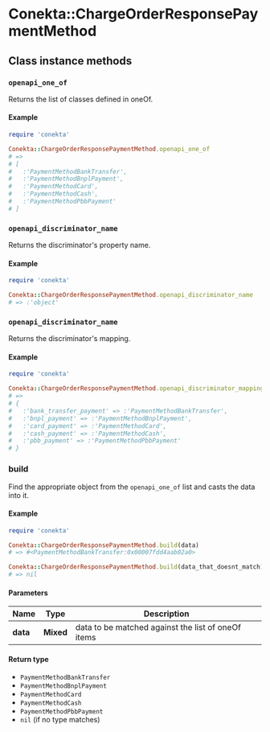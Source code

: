 # Conekta::ChargeOrderResponsePaymentMethod

## Class instance methods

### `openapi_one_of`

Returns the list of classes defined in oneOf.

#### Example

```ruby
require 'conekta'

Conekta::ChargeOrderResponsePaymentMethod.openapi_one_of
# =>
# [
#   :'PaymentMethodBankTransfer',
#   :'PaymentMethodBnplPayment',
#   :'PaymentMethodCard',
#   :'PaymentMethodCash',
#   :'PaymentMethodPbbPayment'
# ]
```

### `openapi_discriminator_name`

Returns the discriminator's property name.

#### Example

```ruby
require 'conekta'

Conekta::ChargeOrderResponsePaymentMethod.openapi_discriminator_name
# => :'object'
```

### `openapi_discriminator_name`

Returns the discriminator's mapping.

#### Example

```ruby
require 'conekta'

Conekta::ChargeOrderResponsePaymentMethod.openapi_discriminator_mapping
# =>
# {
#   :'bank_transfer_payment' => :'PaymentMethodBankTransfer',
#   :'bnpl_payment' => :'PaymentMethodBnplPayment',
#   :'card_payment' => :'PaymentMethodCard',
#   :'cash_payment' => :'PaymentMethodCash',
#   :'pbb_payment' => :'PaymentMethodPbbPayment'
# }
```

### build

Find the appropriate object from the `openapi_one_of` list and casts the data into it.

#### Example

```ruby
require 'conekta'

Conekta::ChargeOrderResponsePaymentMethod.build(data)
# => #<PaymentMethodBankTransfer:0x00007fdd4aab02a0>

Conekta::ChargeOrderResponsePaymentMethod.build(data_that_doesnt_match)
# => nil
```

#### Parameters

| Name | Type | Description |
| ---- | ---- | ----------- |
| **data** | **Mixed** | data to be matched against the list of oneOf items |

#### Return type

- `PaymentMethodBankTransfer`
- `PaymentMethodBnplPayment`
- `PaymentMethodCard`
- `PaymentMethodCash`
- `PaymentMethodPbbPayment`
- `nil` (if no type matches)

